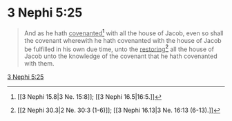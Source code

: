 # 3 Nephi 5:25

> And as he hath <u>covenanted</u>[^a] with all the house of Jacob, even so shall the covenant wherewith he hath covenanted with the house of Jacob be fulfilled in his own due time, unto the <u>restoring</u>[^b] all the house of Jacob unto the knowledge of the covenant that he hath covenanted with them.

[3 Nephi 5:25](https://www.churchofjesuschrist.org/study/scriptures/bofm/3-ne/5?lang=eng&id=p25#p25)


[^a]: [[3 Nephi 15.8|3 Ne. 15:8]]; [[3 Nephi 16.5|16:5.]]
[^b]: [[2 Nephi 30.3|2 Ne. 30:3 (1-6)]]; [[3 Nephi 16.13|3 Ne. 16:13 (6-13).]]

